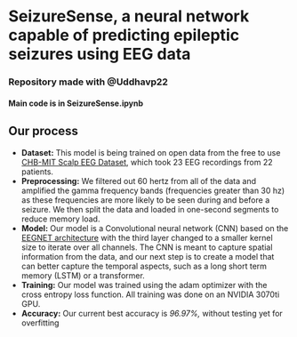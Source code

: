 # SeizureSense, a neural network capable of predicting epileptic seizures using EEG data
### Repository made with @Uddhavp22
#### Main code is in SeizureSense.ipynb
## Our process
- **Dataset:** This model is being trained on open data from the free to use [CHB-MIT Scalp EEG Dataset](https://physionet.org/content/chbmit/1.0.0/chb01/#files-panel), which took 23 EEG recordings from 22 patients.
- **Preprocessing:** We filtered out 60 hertz from all of the data and amplified the gamma frequency bands (frequencies greater than 30 hz) as these frequencies are more likely to be seen during and before a seizure. We then split the data and loaded in one-second segments to reduce memory load.
- **Model:** Our model is a Convolutional neural network (CNN) based on the [EEGNET architecture](https://arxiv.org/abs/1611.08024) with the third layer changed to a smaller kernel size to iterate over all channels. The CNN is meant to capture spatial information from the data, and our next step is to create a model that can better capture the temporal aspects, such as a long short term memory (LSTM) or a transformer.
- **Training:** Our model was trained using the adam optimizer with the cross entropy loss function. All training was done on an NVIDIA 3070ti GPU.
- **Accuracy:** Our current best accuracy is *96.97%,* without testing yet for overfitting
